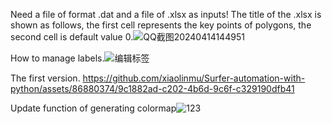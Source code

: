 Need a file of format .dat and a file of .xlsx as inputs!
The title of the .xlsx is shown as follows, the first cell represents the key points of polygons, the second cell is default value 0.![QQ截图20240414144951](https://github.com/xiaolinmu/Surfer-automation-with-python/assets/86880374/9c8cf183-e09f-4f2b-94ff-426e441d3429)

How to manage labels.![编辑标签](https://github.com/xiaolinmu/Surfer-automation-with-python/assets/86880374/d054093d-2dc7-47b7-b0e9-fe4acba85319)


The first version. https://github.com/xiaolinmu/Surfer-automation-with-python/assets/86880374/9c1882ad-c202-4b6d-9c6f-c329190dfb41


Update function of generating colormap![123](https://github.com/xiaolinmu/Surfer-automation-with-python/assets/86880374/b7de12be-04d3-46e0-b1c4-9e38d4ab9c34)



